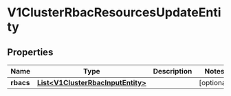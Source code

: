 # V1ClusterRbacResourcesUpdateEntity

## Properties
Name | Type | Description | Notes
------------ | ------------- | ------------- | -------------
**rbacs** | [**List&lt;V1ClusterRbacInputEntity&gt;**](V1ClusterRbacInputEntity.md) |  |  [optional]
